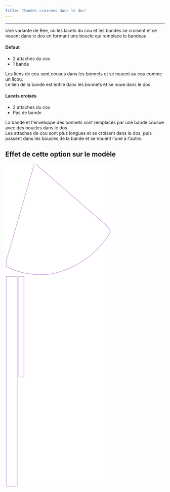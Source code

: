 ```yaml
---
title: "Bandes croisées dans le dos"
---
```


***

Une variante de Bee, où les lacets du cou et les bandes se croisent et se nouent dans le dos en formant une boucle qui remplace le bandeau

#### Défaut

- 2 attaches du cou
- 1 bande

Les liens de cou sont cousus dans les bonnets et se nouent au cou comme un licou.  
Le lien de la bande est enfilé dans les bonnets et se noue dans le dos

#### Lacets croisés

- 2 attaches du cou
- Pas de bande

La bande et l'enveloppe des bonnets sont remplacés par une bande cousue avec des boucles dans le dos.  
Les attaches de cou sont plus longues et se croisent dans le dos, puis passent dans les boucles de la bande et se nouent l'une à l'autre.

## Effet de cette option sur le modèle

![Cette image montre l'effet de cette option en superposant plusieurs variantes qui ont une valeur différente pour cette option](bee_crossbackties_sample.svg "Effet de cette option sur le modèle")
